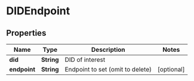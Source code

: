 

# DIDEndpoint


## Properties

Name | Type | Description | Notes
------------ | ------------- | ------------- | -------------
**did** | **String** | DID of interest | 
**endpoint** | **String** | Endpoint to set (omit to delete) |  [optional]



